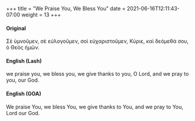 +++
title = "We Praise You, We Bless You"
date =  2021-06-16T12:11:43-07:00
weight = 13
+++

#### Original

Σὲ ὑμνοῦμεν, σὲ εὐλογοῦμεν, σοὶ
εὐχαριστοῦμεν, Κύριε, καὶ δεόμεθά σου, ὁ Θεὸς
ἡμῶν.

#### English (Lash)

we praise you, we bless
you, we give thanks to you, O Lord,
and we pray to you, our God.

#### English (GOA)

We praise You, we bless You, we give thanks
to You, and we pray to You, Lord our God.